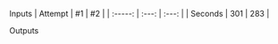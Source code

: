 Inputs
| Attempt | #1    | #2    |
| :-----: | :---: | :---: |
| Seconds | 301   | 283   |

Outputs
